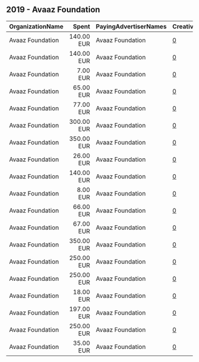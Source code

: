 ## 2019 - Avaaz Foundation 
|OrganizationName|Spent|PayingAdvertiserNames|CreativeUrls|Impressions|Genders|AgeBrackets|CountryCodes|BillingAddresses|CandidateBallotInformation|
|:---|---:|:---|:---|---:|:---|:---|:---|:---|:---|
|Avaaz Foundation|140.00 EUR|Avaaz Foundation|[0](https://www.snap.com/political-ads/asset/98ec38c25b9f752e7102b8c165f49662f1d36da3d9765a2165b5de19ec145ad7?mediaType=png)|791,901|||poland|US||
|Avaaz Foundation|140.00 EUR|Avaaz Foundation|[0](https://www.snap.com/political-ads/asset/647eb818e8895e4a947a928b53ea46bfdf0596727e97c35f738f7f8f8dcba809?mediaType=mp4)|98,323|||united states|US||
|Avaaz Foundation|7.00 EUR|Avaaz Foundation|[0](https://www.snap.com/political-ads/asset/62d3d09b0bf1daf046ef54bd4bd036fef030c4db7a941bd5a11f0019076c5c28?mediaType=png)|5,202|FEMALE||poland|US||
|Avaaz Foundation|65.00 EUR|Avaaz Foundation|[0](https://www.snap.com/political-ads/asset/00dd66f3e1cdce024b07f4370496a7794963a5dc2a2957cb21fbd70f9fe3fa83?mediaType=png)|36,830|FEMALE||poland|US||
|Avaaz Foundation|77.00 EUR|Avaaz Foundation|[0](https://www.snap.com/political-ads/asset/7a1d305c54cbb7b3f783848f262ca2ae9ab905c4ab558f13e9786452222e8515?mediaType=png)|49,277|||united states|US||
|Avaaz Foundation|300.00 EUR|Avaaz Foundation|[0](https://www.snap.com/political-ads/asset/a6ebd8cb999405c756b461556054d300cb7e1629df41de850427b1986be09cbd?mediaType=png)|188,899|||united states|US||
|Avaaz Foundation|350.00 EUR|Avaaz Foundation|[0](https://www.snap.com/political-ads/asset/c96536ff4a2fab08aee3236effff5f38915a214dc522ad5309502e3097125077?mediaType=mp4)|468,377||18+|poland|US||
|Avaaz Foundation|26.00 EUR|Avaaz Foundation|[0](https://www.snap.com/political-ads/asset/ff86a0cde48df7f1833d0df50f148f450160068d217da66ce938937105bf22f8?mediaType=png)|19,486|FEMALE||poland|US||
|Avaaz Foundation|140.00 EUR|Avaaz Foundation|[0](https://www.snap.com/political-ads/asset/b7ceb8938f15720843e604305cf6463bdf09dc04cf119a8b17382cc80b023622?mediaType=png)|125,545|||germany|US||
|Avaaz Foundation|8.00 EUR|Avaaz Foundation|[0](https://www.snap.com/political-ads/asset/3b4459be94734c877f9c45dedf893d230f648c827149e3535d9f41d15d745f64?mediaType=png)|4,942|FEMALE||poland|US||
|Avaaz Foundation|66.00 EUR|Avaaz Foundation|[0](https://www.snap.com/political-ads/asset/7a1d305c54cbb7b3f783848f262ca2ae9ab905c4ab558f13e9786452222e8515?mediaType=png)|40,876|||united states|US||
|Avaaz Foundation|67.00 EUR|Avaaz Foundation|[0](https://www.snap.com/political-ads/asset/b0d92b1117e1318c593b8d19b0cecc05bb9a5ff2983f81afbfba29e2ca50d4f6?mediaType=png)|40,121|FEMALE||poland|US||
|Avaaz Foundation|350.00 EUR|Avaaz Foundation|[0](https://www.snap.com/political-ads/asset/655938f3ff8fbd51de1ebdaac673ed30ddde542191769d4ab03530d55a00a867?mediaType=mp4)|526,636||18+|poland|US||
|Avaaz Foundation|250.00 EUR|Avaaz Foundation|[0](https://www.snap.com/political-ads/asset/b0d92b1117e1318c593b8d19b0cecc05bb9a5ff2983f81afbfba29e2ca50d4f6?mediaType=png)|1,640,535|||poland|US||
|Avaaz Foundation|250.00 EUR|Avaaz Foundation|[0](https://www.snap.com/political-ads/asset/00dd66f3e1cdce024b07f4370496a7794963a5dc2a2957cb21fbd70f9fe3fa83?mediaType=png)|1,639,488|||poland|US||
|Avaaz Foundation|18.00 EUR|Avaaz Foundation|[0](https://www.snap.com/political-ads/asset/3200384bf318fcb711843c85445e0a3e3786b19661c9f00f84c0442525df9671?mediaType=png)|10,029|FEMALE||poland|US||
|Avaaz Foundation|197.00 EUR|Avaaz Foundation|[0](https://www.snap.com/political-ads/asset/8333a1b3897c86b5815943246b88ea6b30a37dc3a8f82d2d93b9562d4c974edc?mediaType=png)|70,001|||chile|US||
|Avaaz Foundation|250.00 EUR|Avaaz Foundation|[0](https://www.snap.com/political-ads/asset/3200384bf318fcb711843c85445e0a3e3786b19661c9f00f84c0442525df9671?mediaType=png)|1,638,741|||poland|US||
|Avaaz Foundation|35.00 EUR|Avaaz Foundation|[0](https://www.snap.com/political-ads/asset/87ebfa17a91be6cbf98449ddfbea1cabf41602f1ae83eebd180da51b1f3a7625?mediaType=png)|19,863|FEMALE||poland|US||
